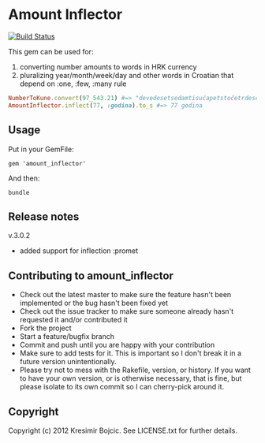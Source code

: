 Amount Inflector
================
[![Build Status](https://travis-ci.org/drKreso/amount_inflector.png)](https://travis-ci.org/drKreso/amount_inflector)

This gem can be used for:

1. converting number amounts to words in HRK currency
2. pluralizing year/month/week/day and other words in Croatian that depend on :one, :few, :many rule

```ruby
NumberToKune.convert(97_543.21) #=> "devedesetsedamtisućapetstočetrdesettri kune i dvadesetjedna lipa"
AmountInflector.inflect(77, :godina).to_s #=> 77 godina
```

Usage
----------

Put in your GemFile:

```
gem 'amount_inflector'
```

And then:

```
bundle
```

Release notes
-------------
v.3.0.2
  - added support for inflection :promet

Contributing to amount_inflector
---------------------------------

* Check out the latest master to make sure the feature hasn't been implemented or the bug hasn't been fixed yet
* Check out the issue tracker to make sure someone already hasn't requested it and/or contributed it
* Fork the project
* Start a feature/bugfix branch
* Commit and push until you are happy with your contribution
* Make sure to add tests for it. This is important so I don't break it in a future version unintentionally.
* Please try not to mess with the Rakefile, version, or history. If you want to have your own version, or is otherwise necessary, that is fine, but please isolate to its own commit so I can cherry-pick around it.

Copyright
-----------

Copyright (c) 2012 Kresimir Bojcic. See LICENSE.txt for
further details.

